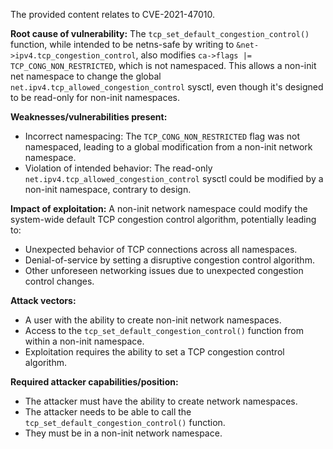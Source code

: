The provided content relates to CVE-2021-47010.

**Root cause of vulnerability:**
The `tcp_set_default_congestion_control()` function, while intended to be netns-safe by writing to `&net->ipv4.tcp_congestion_control`, also modifies `ca->flags |= TCP_CONG_NON_RESTRICTED`, which is not namespaced. This allows a non-init net namespace to change the global `net.ipv4.tcp_allowed_congestion_control` sysctl, even though it's designed to be read-only for non-init namespaces.

**Weaknesses/vulnerabilities present:**
- Incorrect namespacing: The `TCP_CONG_NON_RESTRICTED` flag was not namespaced, leading to a global modification from a non-init network namespace.
- Violation of intended behavior: The read-only `net.ipv4.tcp_allowed_congestion_control` sysctl could be modified by a non-init namespace, contrary to design.

**Impact of exploitation:**
A non-init network namespace could modify the system-wide default TCP congestion control algorithm, potentially leading to:
- Unexpected behavior of TCP connections across all namespaces.
- Denial-of-service by setting a disruptive congestion control algorithm.
- Other unforeseen networking issues due to unexpected congestion control changes.

**Attack vectors:**
- A user with the ability to create non-init network namespaces.
- Access to the `tcp_set_default_congestion_control()` function from within a non-init namespace.
- Exploitation requires the ability to set a TCP congestion control algorithm.

**Required attacker capabilities/position:**
- The attacker must have the ability to create network namespaces.
- The attacker needs to be able to call the `tcp_set_default_congestion_control()` function.
- They must be in a non-init network namespace.